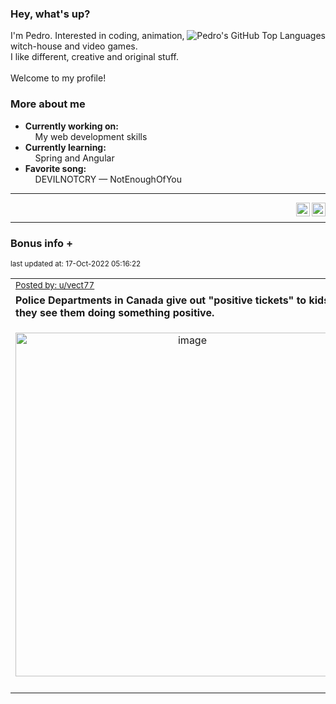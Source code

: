 ### Hey, what's up?
<img align="right" alt="Pedro's GitHub Top Languages" src="https://github-readme-stats.vercel.app/api/top-langs/?username=PedrosUsername&exclude_repo=HW2&layout=compact" />

I'm Pedro. Interested in coding, animation, witch-house and video games.<br>
I like different, creative and original stuff.<br><br>
Welcome to my profile!

### More about me
- **Currently working on:**  
&nbsp;&nbsp;&nbsp;&nbsp;My web development skills
- **Currently learning:**  
&nbsp;&nbsp;&nbsp;&nbsp;Spring and Angular
- **Favorite song:**  
&nbsp;&nbsp;&nbsp;&nbsp;DEVILNOTCRY — NotEnoughOfYou
___
[<img align="right" alt="LinkedIn" width="22px" src="https://cdn.jsdelivr.net/npm/simple-icons@v3/icons/linkedin.svg" />][linkedin]
&nbsp;&nbsp;
[<img align="right" alt="Email" width="22px" src="https://cdn.jsdelivr.net/npm/simple-icons@v3/icons/gmail.svg" />][gmail]
___

### Bonus info +

<p align="left"><sub>last updated at: 17-Oct-2022 05:16:22</sub></p>

|   |
| --- |
| <sub>[Posted by: u/vect77][source]</sub> |
| **Police Departments in Canada give out "positive tickets" to kids when they see them doing something positive.** | 
|<p align="center"> <img alt="image" src="https://i.redd.it/v7sam7t43zt91.jpg" width="550" /> </p>|
|   |

  



  
  
  
[linkedin]: https://linkedin.com/in/pedro-h-r-gomes-8a487b14a/
[gmail]: mailto:pilique11@gmail.com
[source]: https://www.reddit.com/r/interestingasfuck/comments/y4o6zl/police_departments_in_canada_give_out_positive/
[PushshiftAPI]: https://github.com/pushshift/api